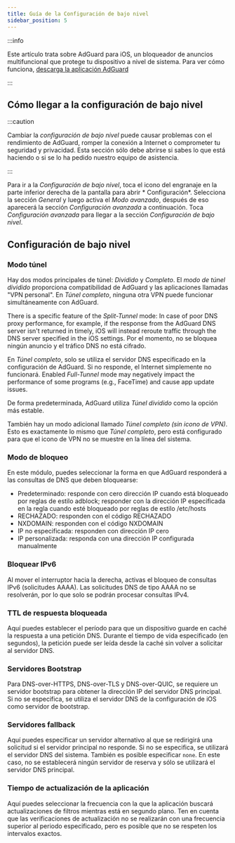 ```yaml
---
title: Guía de la Configuración de bajo nivel
sidebar_position: 5
---
```


:::info

Este artículo trata sobre AdGuard para iOS, un bloqueador de anuncios multifuncional que protege tu dispositivo a nivel de sistema. Para ver cómo funciona, [descarga la aplicación AdGuard](https://agrd.io/download-kb-adblock)

:::

## Cómo llegar a la configuración de bajo nivel

:::caution

Cambiar la *configuración de bajo nivel* puede causar problemas con el rendimiento de AdGuard, romper la conexión a Internet o comprometer tu seguridad y privacidad. Esta sección sólo debe abrirse si sabes lo que está haciendo o si se lo ha pedido nuestro equipo de asistencia.

:::

Para ir a la *Configuración de bajo nivel*, toca el icono del engranaje en la parte inferior derecha de la pantalla para abrir * Configuración*. Selecciona la sección *General* y luego activa el *Modo avanzado*, después de eso aparecerá la sección *Configuración avanzada* a continuación. Toca *Configuración avanzada* para llegar a la sección *Configuración de bajo nivel*.

## Configuración de bajo nivel

### Modo túnel

Hay dos modos principales de túnel: *Dividido* y *Completo*. El *modo de túnel dividido* proporciona compatibilidad de AdGuard y las aplicaciones llamadas "VPN personal". En *Túnel completo*, ninguna otra VPN puede funcionar simultáneamente con AdGuard.

There is a specific feature of the *Split-Tunnel* mode: In case of poor DNS proxy performance, for example, if the response from the AdGuard DNS server isn't returned in timely, iOS will instead reroute traffic through the DNS server specified in the iOS settings. Por el momento, no se bloquea ningún anuncio y el tráfico DNS no está cifrado.

En *Túnel completo*, solo se utiliza el servidor DNS especificado en la configuración de AdGuard. Si no responde, el Internet simplemente no funcionará. Enabled *Full-Tunnel* mode may negatively impact the performance of some programs (e.g., FaceTime) and cause app update issues.

De forma predeterminada, AdGuard utiliza *Túnel dividido* como la opción más estable.

También hay un modo adicional llamado *Túnel completo (sin icono de VPN)*. Esto es exactamente lo mismo que *Túnel completo*, pero está configurado para que el icono de VPN no se muestre en la línea del sistema.

### Modo de bloqueo

En este módulo, puedes seleccionar la forma en que AdGuard responderá a las consultas de DNS que deben bloquearse:

- Predeterminado: responde con cero dirección IP cuando está bloqueado por reglas de estilo adblock; responder con la dirección IP especificada en la regla cuando esté bloqueado por reglas de estilo /etc/hosts
- RECHAZADO: responden con el código RECHAZADO
- NXDOMAIN: responden con el código NXDOMAIN
- IP no especificada: responden con dirección IP cero
- IP personalizada: responda con una dirección IP configurada manualmente

### Bloquear IPv6

Al mover el interruptor hacia la derecha, activas el bloqueo de consultas IPv6 (solicitudes AAAA). Las solicitudes DNS de tipo AAAA no se resolverán, por lo que solo se podrán procesar consultas IPv4.

### TTL de respuesta bloqueada

Aquí puedes establecer el período para que un dispositivo guarde en caché la respuesta a una petición DNS. Durante el tiempo de vida especificado (en segundos), la petición puede ser leída desde la caché sin volver a solicitar al servidor DNS.

### Servidores Bootstrap

Para DNS-over-HTTPS, DNS-over-TLS y DNS-over-QUIC, se requiere un servidor bootstrap para obtener la dirección IP del servidor DNS principal. Si no se especifica, se utiliza el servidor DNS de la configuración de iOS como servidor de bootstrap.

### Servidores fallback

Aquí puedes especificar un servidor alternativo al que se redirigirá una solicitud si el servidor principal no responde. Si no se especifica, se utilizará el servidor DNS del sistema. También es posible especificar `none`. En este caso, no se establecerá ningún servidor de reserva y sólo se utilizará el servidor DNS principal.

### Tiempo de actualización de la aplicación

Aquí puedes seleccionar la frecuencia con la que la aplicación buscará actualizaciones de filtros mientras está en segundo plano. Ten en cuenta que las verificaciones de actualización no se realizarán con una frecuencia superior al periodo especificado, pero es posible que no se respeten los intervalos exactos.
